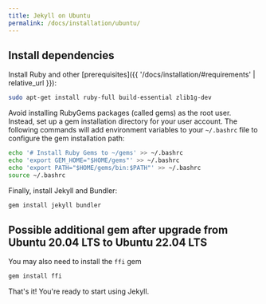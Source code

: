 ```yaml
---
title: Jekyll on Ubuntu
permalink: /docs/installation/ubuntu/
---
```


## Install dependencies

Install Ruby and other [prerequisites]({{ '/docs/installation/#requirements' | relative_url }}):

```sh
sudo apt-get install ruby-full build-essential zlib1g-dev
```

Avoid installing RubyGems packages (called gems) as the root user. Instead, 
set up a gem installation directory for your user account. The following
commands will add environment variables to your `~/.bashrc` file to configure
the gem installation path:

```sh
echo '# Install Ruby Gems to ~/gems' >> ~/.bashrc
echo 'export GEM_HOME="$HOME/gems"' >> ~/.bashrc
echo 'export PATH="$HOME/gems/bin:$PATH"' >> ~/.bashrc
source ~/.bashrc
```

Finally, install Jekyll and Bundler:

```sh
gem install jekyll bundler
```

## Possible additional gem after upgrade from Ubuntu 20.04 LTS to Ubuntu 22.04 LTS

You may also need to install the `ffi` gem

```sh
gem install ffi
```

That's it! You're ready to start using Jekyll.
